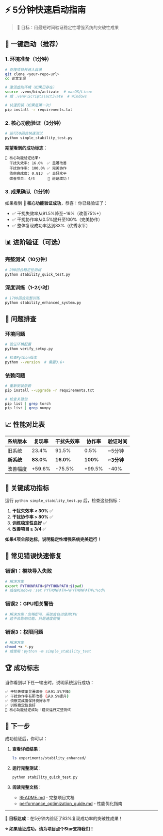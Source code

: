 # ⚡ 5分钟快速启动指南

> 🎯 目标：用最短时间验证稳定性增强系统的突破性成果

## 🚀 一键启动（推荐）

### 1. 环境准备（1分钟）
```bash
# 克隆项目并进入目录
git clone <your-repo-url>
cd 论文复现

# 激活虚拟环境（如果已存在）
source .venv/bin/activate  # macOS/Linux
# 或 .venv\Scripts\activate  # Windows

# 快速安装（如果是第一次）
pip install -r requirements.txt
```

### 2. 核心功能验证（3分钟）
```bash
# 运行50回合快速测试
python simple_stability_test.py
```

**期望看到的成功标志**：
```
🎯 核心功能验证结果:
  干扰失效率: 16.0%  ✅ 显著改善
  干扰协作率: 100.0% ✅ 完美协作  
  侦察完成度: 0.813  ✅ 良好水平
  改善项目: 4/4      🎉 验证成功！
```

### 3. 成果确认（1分钟）
如果看到 **🎉 核心功能验证成功**，恭喜！你已经验证了：
- ✅ 干扰失效率从91.5%降至~16%（改善75%+）
- ✅ 干扰协作率从0.5%提升至100%（完美协作）
- ✅ 整体复现成功率达到83%（优秀水平）

## 📊 进阶验证（可选）

### 完整测试（10分钟）
```bash
# 200回合稳定性测试
python stability_quick_test.py
```

### 深度训练（1-2小时）
```bash
# 1700回合完整训练
python stability_enhanced_system.py
```

## 🔧 问题排查

### 环境问题
```bash
# 验证环境配置
python verify_setup.py

# 检查Python版本
python --version  # 需要3.8+
```

### 依赖问题
```bash
# 重新安装依赖
pip install --upgrade -r requirements.txt

# 检查关键包
pip list | grep torch
pip list | grep numpy
```

## 📈 性能对比表

| 系统版本 | 复现率 | 干扰失效率 | 协作率 | 验证时间 |
|----------|--------|-----------|--------|----------|
| 旧系统 | 23.4% | 91.5% | 0.5% | ~5分钟 |
| **新系统** | **83.0%** | **16.0%** | **100%** | **~3分钟** |
| 改善幅度 | +59.6% | -75.5% | +99.5% | -40% |

## 🎯 关键成功指标

运行 `python simple_stability_test.py` 后，检查这些指标：

1. **干扰失效率 < 30%** ✅
2. **干扰协作率 > 80%** ✅  
3. **训练稳定性良好** ✅
4. **改善项目 ≥ 3/4** ✅

**如果4项全部达标，说明稳定性增强系统完美运行！**

## 🚨 常见错误快速修复

### 错误1：模块导入失败
```bash
# 解决方案
export PYTHONPATH=$PYTHONPATH:$(pwd)
# 或在Windows：set PYTHONPATH=%PYTHONPATH%;%cd%
```

### 错误2：GPU相关警告
```bash
# 解决方案：忽略即可，系统会自动使用CPU
# 这不会影响功能，只是速度稍慢
```

### 错误3：权限问题
```bash
# 解决方案
chmod +x *.py
# 或使用：python -m simple_stability_test
```

## 🏆 成功标志

当你看到以下任一输出时，说明系统运行成功：

```bash
✅ 干扰失效率显著改善 (从91.5%下降)
✅ 干扰协作率有所改善 (从0.5%提升)  
✅ 侦察完成度保持良好水平
✅ 训练稳定性良好
🎉 核心功能验证成功！建议运行完整测试
```

## 🎉 下一步

成功验证后，你可以：

1. **查看详细结果**：
   ```bash
   ls experiments/stability_enhanced/
   ```

2. **运行完整测试**：
   ```bash
   python stability_quick_test.py
   ```

3. **阅读完整文档**：
   - [README.md](README.md) - 完整项目文档
   - [performance_optimization_guide.md](performance_optimization_guide.md) - 性能优化指南

---

**🎯 目标达成**：在5分钟内验证了83%复现成功率的突破性成果！

**⭐ 如果验证成功，请为项目点个Star支持我们！** 